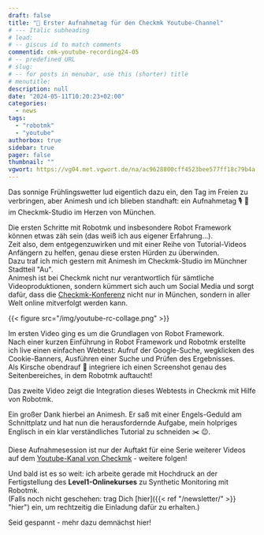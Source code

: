 ```yaml
---
draft: false
title: "🔔 Erster Aufnahmetag für den Checkmk Youtube-Channel"
# --- Italic subheading
# lead: 
# -- giscus id to match comments
commentid: cmk-youtube-recording24-05
# -- predefined URL
# slug: 
# -- for posts in menubar, use this (shorter) title
# menutitle: 
description: null
date: "2024-05-11T10:20:23+02:00"
categories:
  - news
tags:
  - "robotmk"
  - "youtube"
authorbox: true
sidebar: true
pager: false
thumbnail: ""
vgwort: https://vg04.met.vgwort.de/na/ac9628800cff4523bee577ff18c79b4a
---
```


Das sonnige Frühlingswetter lud eigentlich dazu ein, den Tag im Freien zu verbringen, aber Animesh und ich blieben standhaft: ein Aufnahmetag 🎙️ 🎥 im Checkmk-Studio im Herzen von München. 


<!--more-->

Die ersten Schritte mit Robotmk und insbesondere Robot Framework können etwas zäh sein (das weiß ich aus eigener Erfahrung...).  
Zeit also, dem entgegenzuwirken und mit einer Reihe von Tutorial-Videos Anfängern zu helfen, genau diese ersten Hürden zu überwinden.  
Dazu traf ich mich gestern mit Animesh im Checkmk-Studio im Münchner Stadtteil "Au".  
Animesh ist bei Checkmk nicht nur verantwortlich für sämtliche Videoproduktionen, sondern kümmert sich auch um Social Media und sorgt dafür, dass die [Checkmk-Konferenz](https://conference.checkmk.com) nicht nur in München, sondern in aller Welt online mitverfolgt werden kann.  

{{< figure src="/img/youtube-rc-collage.png" >}}

Im ersten Video ging es um die Grundlagen von Robot Framework.  
Nach einer kurzen Einführung in Robot Framework und Robotmk erstellte ich live einen einfachen Webtest: Aufruf der Google-Suche, wegklicken des Cookie-Banners, Ausführen einer Suche und Prüfen des Ergebnisses.  
Als Kirsche obendrauf 🍒 integriere ich einen Screenshot genau des Seitenbereiches, in dem Robotmk auftaucht!

Das zweite Video zeigt die Integration dieses Webtests in Checkmk mit Hilfe von Robotmk.  

Ein großer Dank hierbei an Animesh. Er saß mit einer Engels-Geduld am Schnittplatz und hat nun die herausfordernde Aufgabe, mein holpriges Englisch in ein klar verständliches Tutorial zu schneiden ✂️ 😉.

Diese Aufnahmesession ist nur der Auftakt für eine Serie weiterer Videos auf dem [Youtube-Kanal von Checkmk](https://www.youtube.com/@checkmk-channel) - weitere folgen!

Und bald ist es so weit: ich arbeite gerade mit Hochdruck an der Fertigstellung des **Level1-Onlinekurses** zu Synthetic Monitoring mit Robotmk.  
(Falls noch nicht geschehen: trag Dich [hier]({{< ref "/newsletter/" >}} "hier") ein, um rechtzeitig die Einladung dafür zu erhalten.) 

Seid gespannt - mehr dazu demnächst hier!